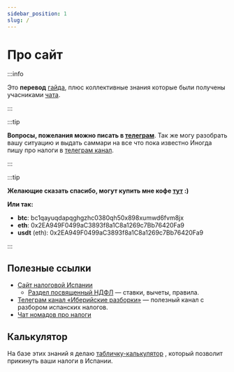 ```yaml
---
sidebar_position: 1
slug: /
---
```


# Про сайт

:::info ⠀

Это **перевод** [гайда](https://www.fiscal-impuestos.com/guia-fiscal), плюс коллективные знания которые были получены учасниками [чата](https://t.me/taxesnomadspain).

:::

:::tip ⠀

**Вопросы, пожелания можно писать в [телеграм](https://t.me/luvsandugar)**. Так же могу разобрать вашу ситуацию и выдать саммари на все что пока известно 
Иногда пишу про налоги в [телеграм канал](t.me/luvsnotes).

:::

:::tip ⠀

**Желающие сказать спасибо, могут купить мне кофе [тут](https://www.buymeacoffee.com/luvsandugar) :)** 

**Или так:** 

- **btc**: bc1qayuqdapqghgzhc0380qh50x898xumwd6fvm8jx
- **eth**: 0x2EA949F0499aC3893f8a1C8a1269c7Bb76420Fa9
- **usdt** (eth): 0x2EA949F0499aC3893f8a1C8a1269c7Bb76420Fa9

:::

## Полезные ссылки

- [Сайт налоговой Испании](https://sede.agenciatributaria.gob.es/Sede/inicio.html)
    - [Раздел посвященный НДФЛ](https://sede.agenciatributaria.gob.es/Sede/Renta.html) — ставки, вычеты, правила.
- [Телеграм канал «Иберийские разборки»](https://t.me/desmontaje_iberico) — полезный канал с разбором испанских налогов.
- [Чат номадов про налоги](https://t.me/taxesnomadspain)

## Калькулятор

На базе этих знаний я делаю [табличку-калькулятор](https://docs.google.com/spreadsheets/d/1pfzP7qT1mZsBIkNCmQbLtFmF5BAyJdtyWonhC7wq-jM/edit?usp=sharing) , который позволит прикинуть ваши налоги в Испании.
